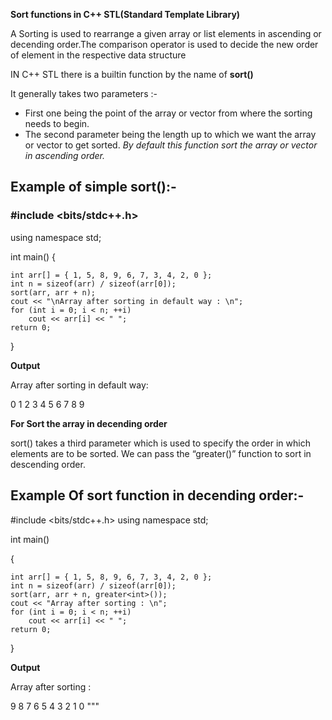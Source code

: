 **Sort functions in C++ STL(Standard Template Library)**

A Sorting is used to rearrange a given array or list elements in ascending or decending order.The comparison operator is used to decide the new order of element in the respective data structure

IN C++ STL there is a builtin function by the name of  **sort()**

It generally takes two parameters :- 

* First one being the point of the array or vector from where the sorting needs to begin.
* The second parameter being the length up to which we want the array or vector to get sorted.
*By default this function sort the array or vector in ascending order.*

## **Example of simple sort():-**

### #include <bits/stdc++.h>
using namespace std;

int main()
{

	int arr[] = { 1, 5, 8, 9, 6, 7, 3, 4, 2, 0 };
	int n = sizeof(arr) / sizeof(arr[0]);
	sort(arr, arr + n);
	cout << "\nArray after sorting in default way : \n";
	for (int i = 0; i < n; ++i)
		cout << arr[i] << " ";
	return 0;
}

**Output**

Array after sorting in default way: 

0 1 2 3 4 5 6 7 8 9

**For Sort the array in decending order**

sort() takes a third parameter which is used to specify the order in which elements are to be sorted. We can pass the “greater()” function to sort in descending order.

## **Example Of sort function in decending order:-**

#include <bits/stdc++.h>
using namespace std;

int main()

{

	int arr[] = { 1, 5, 8, 9, 6, 7, 3, 4, 2, 0 };
	int n = sizeof(arr) / sizeof(arr[0]);
	sort(arr, arr + n, greater<int>());
	cout << "Array after sorting : \n";
	for (int i = 0; i < n; ++i)
		cout << arr[i] << " ";
	return 0;
}

**Output**

Array after sorting : 

9 8 7 6 5 4 3 2 1 0
"""
